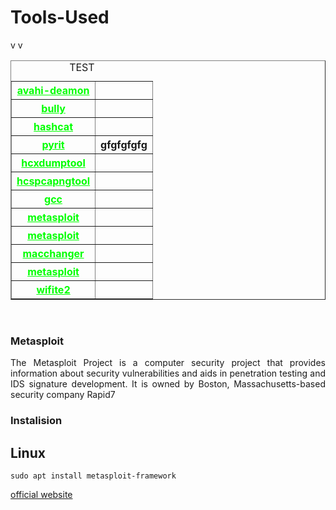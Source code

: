 # Tools-Used 



<table BORDER=1 >
<CAPTION align="left"> TEST </CAPTION>

<TR>
<TH > <a  style=color:#00ff00  href=#avahi-deamon>avahi-deamon</TH>
<TH> </TH>
</TR>
<TR>
<TH > <a  style=color:#00ff00  href=#metasploit>bully</TH>
<TH> </TH>
</TR>
<TR>
<TH > <a  style=color:#00ff00  href=#metasploit>hashcat</TH>
<TH> </TH>
</TR>
<TR>
<TH > <a  style=color:#00ff00  href=#metasploit>pyrit</TH>
<TH>gfgfgfgfg </TH>
</TR>
<TR>
<TH > <a  style=color:#00ff00  href=#metasploit>hcxdumptool</TH>
<TH> </TH>
</TR>
<TR>
<TH > <a  style=color:#00ff00  href=#metasploit>hcspcapngtool</TH>
<TH> </TH>
</TR>
v
<TR>
<TH > <a  style=color:#00ff00  href=#metasploit>gcc</TH>
<TH> </TH>
</TR>
<TR>
<TH > <a  style=color:#00ff00  href=#metasploit>metasploit</TH>
<TH> </TH>
</TR>
<TR>
<TH > <a  style=color:#00ff00  href=#metasploit>metasploit</TH>
<TH> </TH>
</TR>
<TR>
<TH > <a  style=color:#00ff00  href=#metasploit>macchanger</TH>
<TH> </TH>
</TR>
<TR>
<TH > <a  style=color:#00ff00  href=#metasploit>metasploit</TH>
<TH> </TH>
</TR>
v
<TR>
<TH > <a  style=color:#00ff00  href=#metasploit>wifite2</TH>
<TH> </TH>
</TR>

</table>



</br>

### Metasploit
<!-- source = Wikipedia--> 
<p align=justify>
    The Metasploit Project is a computer security project that provides information about security vulnerabilities and aids in penetration testing and IDS signature development. It is owned by Boston, Massachusetts-based security company Rapid7
    </p>
    
### Instalision

## Linux
```
sudo apt install metasploit-framework

```

[official website](https://www.metasploit.com)

